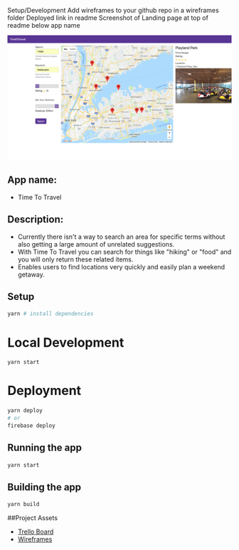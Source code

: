Setup/Development
Add wireframes to your github repo in a wireframes folder
Deployed link in readme
Screenshot of Landing page at top of readme below app name

![](./ScreenShot.png)
## App name:

* Time To Travel

## Description:

* Currently there isn't a way to search an area for specific terms without also getting a large amount of unrelated suggestions.
* With Time To Travel you can search for things like "hiking" or "food" and you will only return these related items.
* Enables users to find locations very quickly and easily plan a weekend getaway.

## Setup

```sh
yarn # install dependencies
```

# Local Development

```sh
yarn start
```

# Deployment

```sh
yarn deploy
# or
firebase deploy
```

## Running the app
```sh
yarn start
```

## Building the app

```sh
yarn build
```

##Project Assets

* [Trello Board](https://trello.com/b/guGZ2U9h/mapproject)
* [Wireframes](https://www.draw.io/#G1HqeYI7dAOh9EvkQfrrwfvNp2VpZTpQpc)
